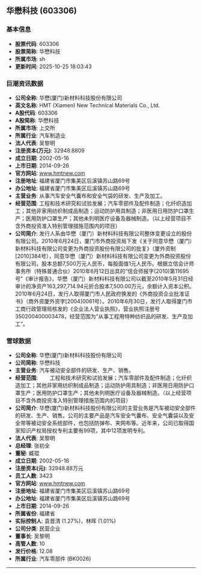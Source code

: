 ## 华懋科技 (603306)

### 基本信息

- **股票代码**: 603306
- **股票简称**: 华懋科技
- **所属市场**: sh
- **更新时间**: 2025-10-25 18:03:43

### 巨潮资讯数据

- **公司全称**: 华懋(厦门)新材料科技股份有限公司
- **英文名称**: HMT (Xiamen) New Technical Materials Co., Ltd.
- **A股代码**: 603306
- **A股简称**: 华懋科技
- **所属市场**: 上交所
- **所属行业**: 汽车制造业
- **法人代表**: 吴黎明
- **注册资本(万元)**: 32948.8809
- **成立日期**: 2002-05-16
- **上市日期**: 2014-09-26
- **官方网站**: www.hmtnew.com
- **注册地址**: 福建省厦门市集美区后溪镇苏山路69号
- **办公地址**: 福建省厦门市集美区后溪镇苏山路69号
- **主营业务**: 从事汽车安全气囊布和安全气袋的研发、生产及加工。
- **经营范围**: 工程和技术研究和试验发展；汽车零部件及配件制造；化纤织造加工；其他非家用纺织制成品制造；运动防护用具制造；非医用日用防护口罩生产；医用防护口罩生产；其他未列明医疗设备及器械制造。（以上经营项目不含外商投资准入特别管理措施范围内的项目）
- **公司简介**: 发行人系由华懋（厦门）新材料科技有限公司整体变更设立的股份有限公司。2010年6月24日，厦门市外商投资局下发《关于同意华懋（厦门）新材料科技有限公司变更为外商投资股份有限公司的批复》（厦外资制[2010]384号），同意华懋（厦门）新材料科技有限公司变更为外商投资股份有限公司，股本总额7,500万元人民币，每股面值1元人民币。根据立信会计师事务所（特殊普通合伙）2010年6月12日出具的“信会师报字(2010)第11695号”《审计报告》，华懋（厦门）新材料科技有限公司以截至2010年5月31日经审计的净资产163,297,714.94元折合股本7,500.00万元，余额计入资本公积。2010年6月24日，发行人取得厦门市人民政府换发的《外商投资企业批准证书》（商外资厦外资字[2004]0061号）。2010年6月30日，发行人取得厦门市工商行政管理局核发的《企业法人营业执照》，营业执照注册号350200400003478，经营范围为“从事工程用特种纺织品的研发、生产及加工”。

### 雪球数据

- **公司全称**: 华懋(厦门)新材料科技股份有限公司
- **公司简称**: 华懋科技
- **主营业务**: 汽车被动安全部件的研发、生产、销售。
- **经营范围**: 　　工程和技术研究和试验发展；汽车零部件及配件制造；化纤织造加工；其他非家用纺织制成品制造；运动防护用具制造；非医用日用防护口罩生产；医用防护口罩生产；其他未列明医疗设备及器械制造。（以上经营项目不含外商投资准入特别管理措施范围内的项目）
- **公司简介**: 华懋(厦门)新材料科技股份有限公司的主营业务是汽车被动安全部件的研发、生产、销售。公司的主要产品是汽车安全气囊布、安全气囊袋以及安全带等被动安全系统部件，也包括防弹布、夹网布等。近年来，公司已取得国家知识产权局授权专利主要有99项，其中12项发明专利。
- **法人代表**: 吴黎明
- **总经理**: 张初全
- **董秘**: 臧琨
- **成立日期**: 2002-05-16
- **注册资本(元)**: 32948.88万元
- **员工人数**: 3423
- **官方网站**: www.hmtnew.com
- **注册地址**: 福建省厦门市集美区后溪镇苏山路69号
- **办公地址**: 福建省厦门市集美区后溪镇苏山路69号
- **上市日期**: 2014-09-26
- **所属省份**: 福建省
- **实际控制人**: 袁晋清 (1.27%)，林晖 (1.01%)
- **公司分类**: 民营企业
- **董事长**: 吴黎明
- **高管人数**: 10
- **发行价格**: 12.08
- **所属行业**: 汽车零部件 (BK0026)

---